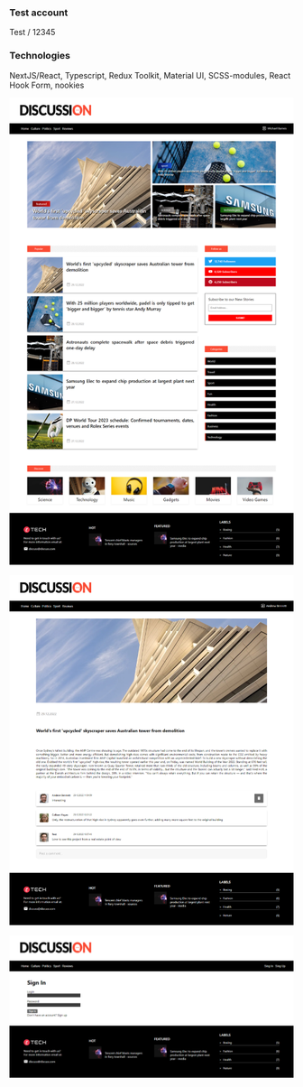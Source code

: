 ### Test account

Test / 12345

### Technologies

NextJS/React, Typescript, Redux Toolkit, Material UI, SCSS-modules, React Hook Form, nookies

![first](/public/static/readme/discussion.png)

![second](/public/static/readme/page.png)

![third](/public/static/readme/sign-in.png)
